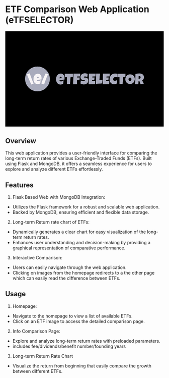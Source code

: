# ETF Comparison Web Application (eTFSELECTOR)
![image](static/assets/logo/logo.png)

## Overview

This web application provides a user-friendly interface for comparing the long-term return rates of various Exchange-Traded Funds (ETFs). Built using Flask and MongoDB, it offers a seamless experience for users to explore and analyze different ETFs effortlessly.

## Features

1. Flask Based Web with MongoDB Integration:<br/>
  - Utilizes the Flask framework for a robust and scalable web application.
  - Backed by MongoDB, ensuring efficient and flexible data storage.

2. Long-term Return rate chart of ETFs:<br/>
  - Dynamically generates a clear chart for easy visualization of the long-term return rates.
  - Enhances user understanding and decision-making by providing a graphical representation of comparative performance.

3. Interactive Comparison:<br/>
  - Users can easily navigate through the web application.
  - Clicking on images from the homepage redirects to a the other page which can easily read the difference between ETFs.

## Usage

1. Homepage:
  - Navigate to the homepage to view a list of available ETFs.
  - Click on an ETF image to access the detailed comparison page.
2. Info Comparison Page:
  - Explore and analyze long-term return rates with preloaded parameters.
  - includes fee/dividends/benefit number/founding years
3. Long-term Return Rate Chart
  - Visualize the return from beginning that easily compare the growth between different ETFs.


